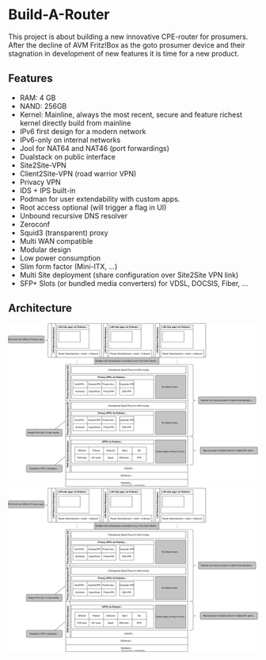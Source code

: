 # Build-A-Router

This project is about building a new innovative CPE-router for prosumers. After the decline of AVM Fritz!Box as the goto prosumer device and their stagnation in development of new features it is time for a new product.

## Features

* RAM: 4 GB
* NAND: 256GB
* Kernel: Mainline, always the most recent, secure and feature richest kernel directly build from mainline
* IPv6 first design for a modern network
* IPv6-only on internal networks
* Jool for NAT64 and NAT46 (port forwardings)
* Dualstack on public interface
* Site2Site-VPN
* Client2Site-VPN (road warrior VPN)
* Privacy VPN
* IDS + IPS built-in
* Podman for user extendability with custom apps.
* Root access optional (will trigger a flag in UI)
* Unbound recursive DNS resolver
* Zeroconf
* Squid3 (transparent) proxy
* Multi WAN compatible
* Modular design
* Low power consumption
* Slim form factor (Mini-ITX, ...)
* Multi Site deployment (share configuration over Site2Site VPN link)
* SFP+ Slots (or bundled media converters) for VDSL, DOCSIS, Fiber, ...

## Architecture

![architecture diagram of the Build-A-Router project](./architecture/overview.svg)
<img src="./architecture/overview.svg">
